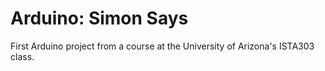 # Arduino: Simon Says
First Arduino project from a course at the University of Arizona's ISTA303 class.
